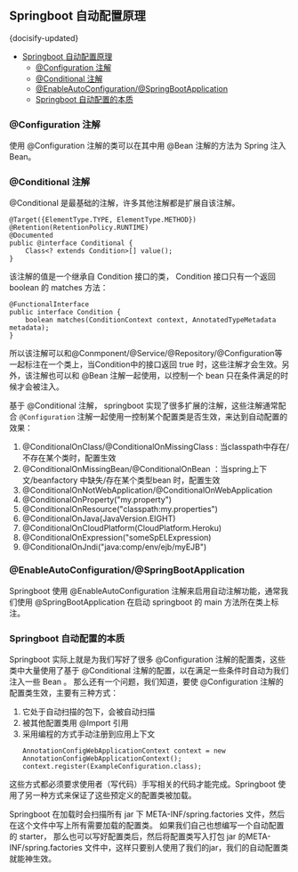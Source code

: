 ## Springboot 自动配置原理
{docisify-updated}

- [Springboot 自动配置原理](#springboot-自动配置原理)
	- [@Configuration 注解](#configuration-注解)
	- [@Conditional 注解](#conditional-注解)
	- [@EnableAutoConfiguration/@SpringBootApplication](#enableautoconfigurationspringbootapplication)
	- [Springboot 自动配置的本质](#springboot-自动配置的本质)
### @Configuration 注解
使用 @Configuration 注解的类可以在其中用 @Bean 注解的方法为 Spring 注入Bean。


### @Conditional 注解
@Conditional 是最基础的注解，许多其他注解都是扩展自该注解。

```
@Target({ElementType.TYPE, ElementType.METHOD})
@Retention(RetentionPolicy.RUNTIME)
@Documented
public @interface Conditional {
    Class<? extends Condition>[] value();
}
```
该注解的值是一个继承自 Condition 接口的类， Condition 接口只有一个返回 boolean 的 matches 方法：
```
@FunctionalInterface
public interface Condition {
    boolean matches(ConditionContext context, AnnotatedTypeMetadata metadata);
}
```
所以该注解可以和@Conmponent/@Service/@Repository/@Configuration等一起标注在一个类上，当Condition中的接口返回 true 时，这些注解才会生效。另外，该注解也可以和 @Bean 注解一起使用，以控制一个 bean 只在条件满足的时候才会被注入。

基于 @Conditional 注解， springboot 实现了很多扩展的注解，这些注解通常配合 `@Configuration` 注解一起使用一控制某个配置类是否生效，来达到自动配置的效果：
1. @ConditionalOnClass/@ConditionalOnMissingClass : 当classpath中存在/不存在某个类时，配置生效
2. @ConditionalOnMissingBean/@ConditionalOnBean ：当spring上下文/beanfactory 中缺失/存在某个类型bean 时，配置生效
3. @ConditionalOnNotWebApplication/@ConditionalOnWebApplication
4. @ConditionalOnProperty("my.property")
5. @ConditionalOnResource("classpath:my.properties")
6. @ConditionalOnJava(JavaVersion.EIGHT)
7. @ConditionalOnCloudPlatform(CloudPlatform.Heroku)
8. @ConditionalOnExpression("someSpELExpression)
9. @ConditionalOnJndi("java:comp/env/ejb/myEJB")

### @EnableAutoConfiguration/@SpringBootApplication 
Springboot 使用 @EnableAutoConfiguration 注解来启用自动注解功能，通常我们使用 @SpringBootApplication 在启动 springboot 的 main 方法所在类上标注。

### Springboot 自动配置的本质
Springboot 实际上就是为我们写好了很多 @Configuration 注解的配置类，这些类中大量使用了基于 @Conditional 注解的配置，以在满足一些条件时自动为我们注入一些 Bean 。
那么还有一个问题，我们知道，要使 @Configuration 注解的配置类生效，主要有三种方式：
1. 它处于自动扫描的包下，会被自动扫描
2. 被其他配置类用 @Import 引用
3. 采用编程的方式手动注册到应用上下文
   ```
   AnnotationConfigWebApplicationContext context = new AnnotationConfigWebApplicationContext();
   context.register(ExampleConfiguration.class);
   ```
这些方式都必须要求使用者（写代码）手写相关的代码才能完成。Springboot 使用了另一种方式来保证了这些预定义的配置类被加载。

Springboot 在加载时会扫描所有 jar 下 META-INF/spring.factories 文件，然后在这个文件中写上所有需要加载的配置类。
如果我们自己也想编写一个自动配置的 starter， 那么也可以写好配置类后，然后将配置类写入打包 jar 的META-INF/spring.factories 文件中，这样只要别人使用了我们的jar，我们的自动配置类就能神生效。